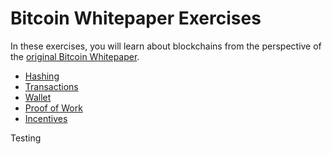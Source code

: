 # Bitcoin Whitepaper Exercises

In these exercises, you will learn about blockchains from the perspective of the [original Bitcoin Whitepaper](https://bitcoin.org/en/bitcoin-paper).

* [Hashing](hashing/README.md)
* [Transactions](transactions/README.md)
* [Wallet](wallet/README.md)
* [Proof of Work](pow/README.md)
* [Incentives](incentives/README.md)


Testing